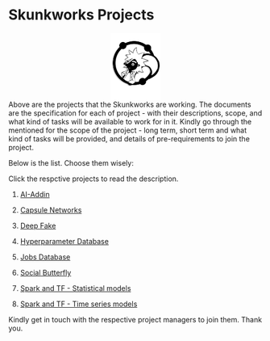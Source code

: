 # Skunkworks Projects
<center>
  <img src="Images/Rikskunk2_Trans.png" width="100" align="middle"/>
</center>
Above are the projects that the Skunkworks are working. The documents are the specification for each of project - with their descriptions, scope, and what kind of tasks will be available to work for in it. Kindly go through the mentioned for the scope of the project - long term, short term and what kind of tasks will be provided, and details of pre-requirements to join the project. 

Below is the list. Choose them wisely:

Click the respctive projects to read the description.

1. <a href="https://github.com/skunkworksneu/Projects/blob/master/AI-addin.pdf">AI-Addin</a>

2. <a href="https://github.com/skunkworksneu/Projects/blob/master/Capsule%20Networks.pdf">Capsule Networks</a>

3. <a href="https://github.com/skunkworksneu/Projects/blob/master/DeepFakes.pdf">Deep Fake</a>

4. <a href="https://github.com/skunkworksneu/Projects/blob/master/Hyperparameter%20Database.pdf">Hyperparameter Database</a>

5. <a href="https://github.com/skunkworksneu/Projects/blob/master/Social%20Butterfly.pdf">Jobs Database</a>

6. <a href="https://github.com/skunkworksneu/Projects/blob/master/Social%20Butterfly.pdf">Social Butterfly</a>

7. <a href="https://github.com/skunkworksneu/Projects/blob/master/Spark%20and%20TF%20-%20Statistical%20models.pdf">Spark and TF - Statistical models</a>

8. <a href="https://github.com/skunkworksneu/Projects/blob/master/Spark%20and%20TF%20-%20Time%20Series%20models.pdf">Spark and TF - Time series models</a>

Kindly get in touch with the respective project managers to join them. Thank you.
